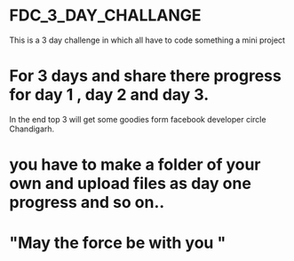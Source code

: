 # FDC_3_DAY_CHALLANGE 

This is a 3 day challenge in which all have to code something a mini project 

# For 3 days and share there progress for day 1 , day 2 and day 3.  

In the end top 3 will get some goodies form facebook developer circle Chandigarh.

# you have to make a folder of your own and upload files as day one progress and so on..

# "May the force be with you "


